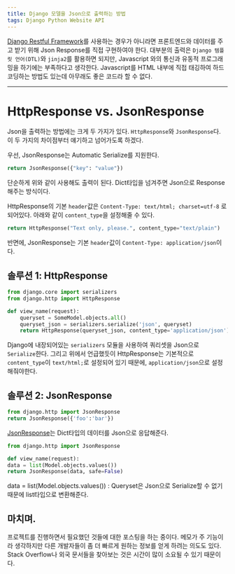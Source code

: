 ```yaml
---
title: Django 모델을 Json으로 출력하는 방법
tags: Django Python Website API
---
```

[Django Restful Framework](https://www.django-rest-framework.org/)를 사용하는 경우가 아니라면 프론트엔드와 데이터를 주고 받기 위해 Json Response를 직접 구현하여야 한다. 대부분의 출력은 `Django 템플릿 언어(DTL)`와 `jinja2`를 활용하면 되지만, Javascript 와의 통신과 유동적 프로그래밍을 하기에는 부족하다고 생각한다. Javascript를 HTML 내부에 직접 태깅하여 하드코딩하는 방법도 있는데 아무래도 좋은 코드라 할 수 없다.

<!--more-->
---
# HttpResponse vs. JsonResponse
Json을 출력하는 방법에는 크게 두 가지가 있다. `HttpResponse`와 `JsonResponse`다. 이 두 가지의 차이점부터 얘기하고 넘어가도록 하겠다.

우선, JsonResponse는 Automatic Serialize를 지원한다. 
``` python 
return JsonResponse({"key": "value"})
```
단순하게 위와 같이 사용해도 출력이 된다. Dict타입을 넘겨주면 Json으로 Response해주는 방식이다.

HttpResponse의 기본 `header`값은 `Content-Type: text/html; charset=utf-8` 로 되어있다. 아래와 같이 `content_type`을 설정해줄 수 있다.
```python
return HttpResponse("Text only, please.", content_type="text/plain")
```
반면에, JsonResponse는 기본 `header`값이 `Content-Type: application/json`이다.

## 솔루션 1: HttpResponse
``` python
from django.core import serializers
from django.http import HttpResponse

def view_name(request):
    queryset = SomeModel.objects.all()
    queryset_json = serializers.serialize('json', queryset)
    return HttpResponse(queryset_json, content_type='application/json')
```
Django에 내장되어있는 `serializers` 모듈을 사용하여 쿼리셋을 Json으로 `Serialize`한다. 그리고 위에서 언급했듯이 HttpResponse는 기본적으로 `content_type`이 `text/html;`로 설정되어 있기 때문에, `application/json`으로 설정해줘야한다.

## 솔루션 2: JsonResponse
``` python
from django.http import JsonResponse
return JsonResponse({'foo':'bar'})
```
[JsonResponse](https://docs.djangoproject.com/en/dev/ref/request-response/#jsonresponse-objects)는 Dict타입의 데이터를 Json으로 응답해준다.

``` python
from django.http import JsonResponse

def view_name(request):
data = list(Model.objects.values())
return JsonResponse(data, safe=False)
```
data = list(Model.objects.values())
: Queryset은 Json으로 Serialize할 수 없기때문에 list타입으로 변환해준다.

## 마치며.
프로젝트를 진행하면서 필요했던 것들에 대한 포스팅을 하는 중이다. 메모가 주 기능이라 생각하지만 다른 개발자들이 좀 더 빠르게 원하는 정보를 얻게 하려는 의도도 있다. Stack Overflow나 외국 문서들을 찾아보는 것은 시간이 많이 소요될 수 있기 때문이다.
